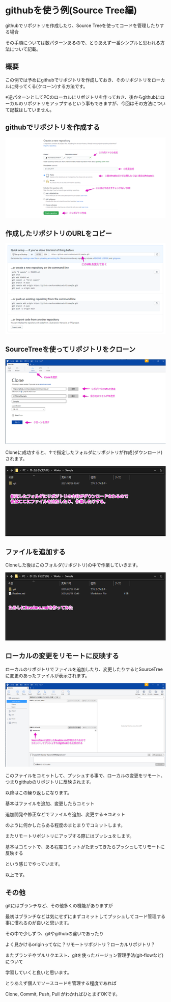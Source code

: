 # githubを使う例(Source Tree編)

githubでリポジトリを作成したり、Source Treeを使ってコードを管理したりする場合

その手順については数パターンあるので、とりあえず一番シンプルと思われる方法について記載。



## 概要

この例では予めにgithubでリポジトリを作成しておき、そのリポジトリをローカルに持ってくる(クローン)する方法です。

※逆パターンとしてPCのローカルにリポジトリを作っておき、後からgithubにローカルのリポジトリをアップするという事もできますが、今回はその方法について記載はしていません。



## githubでリポジトリを作成する

![](01.png)

## 作成したリポジトリのURLをコピー

![](02.png)



## SourceTreeを使ってリポジトリをクローン

![](03.png)

Cloneに成功すると、↑で指定したフォルダにリポジトリが作成(ダウンロード)されます。

![](04.png)



## ファイルを追加する

Cloneした後はこのフォルダ(リポジトリ)の中で作業していきます。

![](05.png)



## ローカルの変更をリモートに反映する

ローカルのリポジトリでファイルを追加したり、変更したりするとSourceTreeに変更のあったファイルが表示されます。

![](06.png)

このファイルをコミットして、プッシュする事で、ローカルの変更をリモート、つまりgithubのリポジトリに反映されます。



以降はこの繰り返しになります。

基本はファイルを追加、変更したらコミット

追加開発や修正などでファイルを追加、変更する→コミット

のように何かしたらある程度のまとまりでコミットします。



またリモートリポジトリにアップする際にはプッシュをします。



基本はコミットで、ある程度コミットがたまってきたらプッシュしてリモートに反映する

という感じでやっています。



以上です。



## その他

gitにはブランチなど、その他多くの機能がありますが

最初はブランチなどは気にせずにまずコミットしてプッシュしてコード管理する事に慣れるのが良いと思います。



その中で少しずつ、gitやgithubの違いであったり

よく見かけるoriginってなに？リモートリポジトリ？ローカルリポジトリ？

またブランチやプルリクエスト、gitを使ったバージョン管理手法(git-flowなど)について

学習していくと良いと思います。



とりあえず個人でソースコードを管理する程度であれば

Clone, Commit, Push, Pull がわかればひとまずOKです。